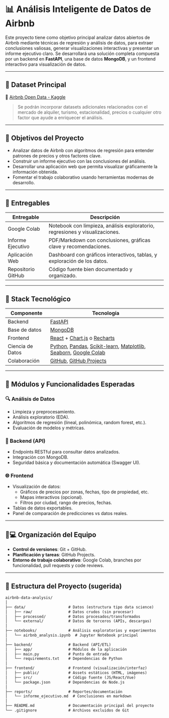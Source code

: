 # 📊 Análisis Inteligente de Datos de Airbnb

Este proyecto tiene como objetivo principal analizar datos abiertos de Airbnb mediante técnicas de regresión y análisis de datos, para extraer conclusiones valiosas, generar visualizaciones interactivas y presentar un informe ejecutivo claro. Se desarrollará una solución completa compuesta por un backend en **FastAPI**, una base de datos **MongoDB**, y un frontend interactivo para visualización de datos.

---

## 📁 Dataset Principal

🔗 [Airbnb Open Data - Kaggle](https://www.kaggle.com/datasets/arianazmoudeh/airbnbopendata)

> Se podrán incorporar datasets adicionales relacionados con el mercado de alquiler, turismo, estacionalidad, precios o cualquier otro factor que ayude a enriquecer el análisis.

---

## 🎯 Objetivos del Proyecto

- Analizar datos de Airbnb con algoritmos de regresión para entender patrones de precios y otros factores clave.
- Construir un informe ejecutivo con las conclusiones del análisis.
- Desarrollar una aplicación web que permita visualizar gráficamente la información obtenida.
- Fomentar el trabajo colaborativo usando herramientas modernas de desarrollo.

---

## 🚀 Entregables

| Entregable              | Descripción                                                                 |
|------------------------|-----------------------------------------------------------------------------|
| Google Colab           | Notebook con limpieza, análisis exploratorio, regresiones y visualizaciones. |
| Informe Ejecutivo      | PDF/Markdown con conclusiones, gráficas clave y recomendaciones.            |
| Aplicación Web         | Dashboard con gráficos interactivos, tablas, y exploración de los datos.    |
| Repositorio GitHub     | Código fuente bien documentado y organizado.                                |

---

## 🧰 Stack Tecnológico

| Componente     | Tecnología                                         |
|----------------|---------------------------------------------------|
| Backend        | [FastAPI](https://fastapi.tiangolo.com/)          |
| Base de datos  | [MongoDB](https://www.mongodb.com/)               |
| Frontend       | [React](https://reactjs.org/) + [Chart.js](https://www.chartjs.org/) o [Recharts](https://recharts.org/en-US/) |
| Ciencia de Datos | [Python](https://www.python.org/), [Pandas](https://pandas.pydata.org/), [Scikit-learn](https://scikit-learn.org/), [Matplotlib](https://matplotlib.org/), [Seaborn](https://seaborn.pydata.org/), [Google Colab](https://colab.research.google.com/) |
| Colaboración   | [GitHub](https://github.com/), [GitHub Projects](https://github.com/features/project-management) |

---

## 🧪 Módulos y Funcionalidades Esperadas

### 🔍 Análisis de Datos
- Limpieza y preprocesamiento.
- Análisis exploratorio (EDA).
- Algoritmos de regresión (lineal, polinómica, random forest, etc.).
- Evaluación de modelos y métricas.

### 🧩 Backend (API)
- Endpoints RESTful para consultar datos analizados.
- Integración con MongoDB.
- Seguridad básica y documentación automática (Swagger UI).

### 🌐 Frontend
- Visualización de datos:
  - Gráficos de precios por zonas, fechas, tipo de propiedad, etc.
  - Mapas interactivos (opcional).
  - Filtros por ciudad, rango de precios, fechas.
- Tablas de datos exportables.
- Panel de comparación de predicciones vs datos reales.

---

## 🧑💻 Organización del Equipo

- **Control de versiones**: Git + GitHub.
- **Planificación y tareas**: GitHub Projects.
- **Entorno de trabajo colaborativo**: Google Colab, branches por funcionalidad, pull requests y code reviews.

---

## 📂 Estructura del Proyecto (sugerida)
```markdown
airbnb-data-analysis/
│
├── data/                   # Datos (estructura tipo data science)
│   ├── raw/                # Datos crudos (sin procesar)
│   ├── processed/          # Datos procesados/transformados
│   └── external/           # Datos de terceros (APIs, descargas)
│
├── notebooks/              # Análisis exploratorios y experimentos
│   └── airbnb_analysis.ipynb  # Jupyter Notebook principal
│
├── backend/                # Backend (API/ETL)
│   ├── app/                # Módulos de la aplicación
│   ├── main.py             # Punto de entrada
│   └── requirements.txt    # Dependencias de Python
│
├── frontend/               # Frontend (visualización/interfaz)
│   ├── public/             # Assets estáticos (HTML, imágenes)
│   ├── src/                # Código fuente (JS/React/Vue)
│   └── package.json        # Dependencias de Node.js
│
├── reports/                # Reportes/documentación
│   └── informe_ejecutivo.md  # Conclusiones en markdown
│
├── README.md               # Documentación principal del proyecto
└── .gitignore              # Archivos excluidos de Git
```
